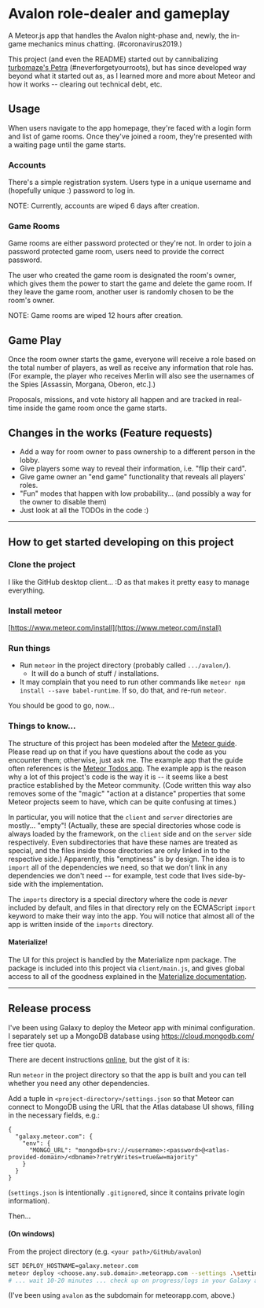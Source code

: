 Avalon role-dealer and gameplay
====================================================================
A Meteor.js app that handles the Avalon night-phase and, newly,
the in-game mechanics minus chatting. (#coronavirus2019.)

This project (and even the README) started out by cannibalizing
[turbomaze's Petra](https://github.com/turbomaze/petra) (#neverforgetyourroots),
but has since developed way beyond what it started out as, as I
learned more and more about Meteor and how it works -- clearing out
technical debt, etc.

## Usage
When users navigate to the app homepage,
they're faced with a login form and list of game rooms. Once they've
joined a room, they're presented with a waiting page until the game
starts.

### Accounts
There's a simple registration system. Users type in
a unique username and (hopefully unique :) password to log in.

NOTE: Currently, accounts are wiped 6 days after creation.

### Game Rooms
Game rooms are either password protected or they're not. In order to
join a password protected game room, users need to provide the correct
password.

The user who created the game room is designated the room's owner, which
gives them the power to start the game and delete the game room. If they
leave the game room, another user is randomly chosen to be the room's
owner.

NOTE: Game rooms are wiped 12 hours after creation.

## Game Play
Once the room owner starts the game, everyone will receive a role based
on the total number of players, as well as receive any information that
role has. (For example, the player who receives Merlin will also see the
usernames of the Spies [Assassin, Morgana, Oberon, etc.].)

Proposals, missions, and vote history all happen and are tracked in real-time
inside the game room once the game starts.

## Changes in the works (Feature requests)
- Add a way for room owner to pass ownership to a different person in the lobby.
- Give players some way to reveal their information, i.e. "flip their card".
- Give game owner an "end game" functionality that reveals all players' roles.
- "Fun" modes that happen with low probability... (and possibly a way for the owner to disable them)
- Just look at all the TODOs in the code :)

---

## How to get started developing on this project

### Clone the project
I like the GitHub desktop client... :D as that makes it pretty easy to manage everything.

### Install meteor
[https://www.meteor.com/install](https://www.meteor.com/install)

### Run things
- Run `meteor` in the project directory (probably called `.../avalon/`).
  + It will do a bunch of stuff / installations.
- It may complain that you need to run other commands like `meteor npm install --save babel-runtime`. If so, do that, and re-run `meteor`. 

You should be good to go, now...

### Things to know...
The structure of this project has been modeled after the [Meteor guide](https://guide.meteor.com/).
Please read up on that if you have questions about the code as you encounter them; otherwise, just ask me.
The example app that the guide often references is the [Meteor Todos app](https://github.com/meteor/todos).
The example app is the reason why a lot of this project's code is the way it is -- it seems like a
best practice established by the Meteor community. (Code written this way also removes some of the "magic"
"action at a distance" properties that some Meteor projects seem to have, which can be quite confusing
at times.)

In particular, you will notice that the `client` and `server` directories are mostly... "empty"!
(Actually, these are special directories whose code is always loaded by the framework, on
the `client` side and on the `server` side respectively. Even subdirectories that have these
names are treated as special, and the files inside those directories are only linked in to the respective side.)
Apparently, this "emptiness" is by design. The idea is to `import` all of the dependencies we need, so that
we don't link in any dependencies we don't need -- for example, test code that lives side-by-side
with the implementation.

The `imports` directory is a special directory where the code is *never* included by default, and files
in that directory rely on the ECMAScript `import` keyword to make their way into the app. You will notice
that almost all of the app is written inside of the `imports` directory.

#### Materialize!
The UI for this project is handled by the Materialize npm package. The package is included
into this project via `client/main.js`, and gives global access to all of the goodness
explained in the [Materialize documentation](https://materializecss.com/getting-started.html).

---

## Release process
I've been using Galaxy to deploy the Meteor app with minimal configuration.
I separately set up a MongoDB database using https://cloud.mongodb.com/ free
tier quota.

There are decent instructions [online](http://galaxy-guide.meteor.com/deploy-quickstart.html),
but the gist of it is:

Run `meteor` in the project directory so that the app is built and you can tell whether
you need any other dependencies.

Add a tuple in `<project-directory>/settings.json` so that Meteor can connect to MongoDB using the URL
that the Atlas database UI shows, filling in the necessary fields, e.g.:
```
{
  "galaxy.meteor.com": {
    "env": {
      "MONGO_URL": "mongodb+srv://<username>:<password>@<atlas-provided-domain>/<dbname>?retryWrites=true&w=majority"
    }
  }
}
```
(`settings.json` is intentionally `.gitignore`d, since it contains private login information).

Then...

#### (On windows)
From the project directory (e.g. `<your path>/GitHub/avalon`)
```bash
SET DEPLOY_HOSTNAME=galaxy.meteor.com
meteor deploy <choose.any.sub.domain>.meteorapp.com --settings .\settings.json
# ... wait 10-20 minutes ... check up on progress/logs in your Galaxy account.
```
(I've been using `avalon` as the subdomain for meteorapp.com, above.)

